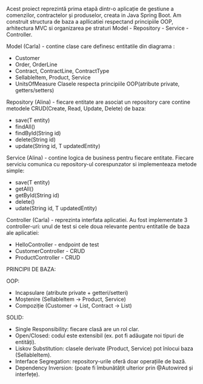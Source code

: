 Acest proiect reprezintă prima etapă dintr-o aplicație de gestiune a comenzilor, contractelor și produselor, creata in Java Spring Boot. Am construit structura de baza a apllicatiei respectand principiile OOP, arhitectura MVC si organizarea pe straturi Model - Repository - Service - Controller.

Model (Carla) - contine clase care definesc entitatile din diagrama : 
- Customer 
- Order, OrderLine
- Contract, ContractLine, ContractType
- SellableItem, Product, Service
- UnitsOfMeasure
  Clasele respecta principiile OOP(atribute private, getters/setters)

Repository (Alina) - fiecare entitate are asociat un repository care contine metodele CRUD(Create, Read, Update, Delete) de baza:
- save(T entity)
- findAll()
- findById(String id)
- delete(String id)
- update(String id, T updatedEntity)

Service (Alina) - contine logica de business pentru fiecare entitate. Fiecare serviciu comunica cu repository-ul corespunzator si implementeaza metode simple:
- save(T entity)
- getAll()
- getById(String id)
- delete()
- udate(String id, T updatedEntity)

Controller (Carla) - reprezinta interfata aplicatiei. Au fost implementate 3 controller-uri: unul de test si cele doua relevante pentru entitatile de baza ale aplicatiei:
- HelloController - endpoint de test
- CustomerController - CRUD
- ProductController - CRUD

PRINCIPII DE BAZA:

OOP:
- Incapsulare (atribute private + getteri/setteri)
- Moștenire (SellableItem → Product, Service)
- Compoziție (Customer → List<Order>, Contract → List<ContractLine>)

SOLID:
- Single Responsibility: fiecare clasă are un rol clar.
- Open/Closed: codul este extensibil (ex. pot fi adăugate noi tipuri de entități).
- Liskov Substitution: clasele derivate (Product, Service) pot înlocui baza (SellableItem).
- Interface Segregation: repository-urile oferă doar operațiile de bază.
- Dependency Inversion: (poate fi îmbunătățit ulterior prin @Autowired și interfețe).
